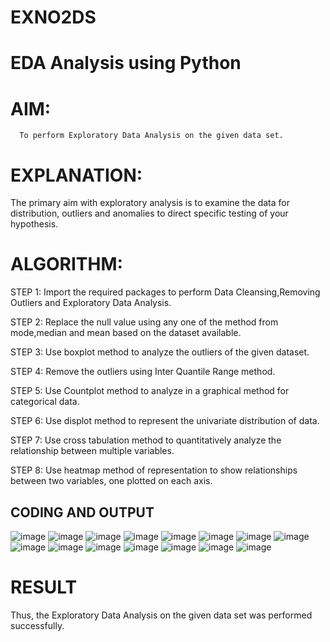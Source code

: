 # EXNO2DS
# EDA Analysis using Python
# AIM:
      To perform Exploratory Data Analysis on the given data set.
      
# EXPLANATION:
  The primary aim with exploratory analysis is to examine the data for distribution, outliers and anomalies to direct specific testing of your hypothesis.
  
# ALGORITHM:
STEP 1: Import the required packages to perform Data Cleansing,Removing Outliers and Exploratory Data Analysis.

STEP 2: Replace the null value using any one of the method from mode,median and mean based on the dataset available.

STEP 3: Use boxplot method to analyze the outliers of the given dataset.

STEP 4: Remove the outliers using Inter Quantile Range method.

STEP 5: Use Countplot method to analyze in a graphical method for categorical data.

STEP 6: Use displot method to represent the univariate distribution of data.

STEP 7: Use cross tabulation method to quantitatively analyze the relationship between multiple variables.

STEP 8: Use heatmap method of representation to show relationships between two variables, one plotted on each axis.

## CODING AND OUTPUT
![image](https://github.com/DEEPAK2200233/EXNO2DS/assets/118707676/47c939c6-1c52-4d9b-8c76-72a680eb173c)
![image](https://github.com/DEEPAK2200233/EXNO2DS/assets/118707676/b01786ab-c0b6-4160-bfcc-1beb5bb315a2)
![image](https://github.com/DEEPAK2200233/EXNO2DS/assets/118707676/01415c72-6eae-4afd-9175-9243b45bd8f1)
![image](https://github.com/DEEPAK2200233/EXNO2DS/assets/118707676/6c7655bc-1391-4891-8fb1-e1f070f5fd2b)
![image](https://github.com/DEEPAK2200233/EXNO2DS/assets/118707676/009287c3-41b8-49b1-980e-0db752d526ee)
![image](https://github.com/DEEPAK2200233/EXNO2DS/assets/118707676/79d90133-7bb8-4887-b005-dc891993367c)
![image](https://github.com/DEEPAK2200233/EXNO2DS/assets/118707676/f60a8908-05e4-46f0-b8df-3f7cd658e928)
![image](https://github.com/DEEPAK2200233/EXNO2DS/assets/118707676/d225f102-8916-4dfd-b492-55f7a357bcc9)
![image](https://github.com/DEEPAK2200233/EXNO2DS/assets/118707676/f3b5bbb9-3d0a-4201-9e4a-a53bd4bc4431)
![image](https://github.com/DEEPAK2200233/EXNO2DS/assets/118707676/ca46a3fd-a190-4176-b608-0704a1fc1cd0)
![image](https://github.com/DEEPAK2200233/EXNO2DS/assets/118707676/76739d47-4864-4e4d-b84f-46c0e3eb3f36)
![image](https://github.com/DEEPAK2200233/EXNO2DS/assets/118707676/def60c48-a1cc-45ad-8e58-f3a333713c0d)
![image](https://github.com/DEEPAK2200233/EXNO2DS/assets/118707676/2d074763-b5af-48de-850a-980c759569cb)
![image](https://github.com/DEEPAK2200233/EXNO2DS/assets/118707676/809b9b73-3f1b-4c98-90ae-885dcb214098)
![image](https://github.com/DEEPAK2200233/EXNO2DS/assets/118707676/a864c6e3-6027-4d09-b2a2-b3a6f7e3ca37)

# RESULT
Thus, the Exploratory Data Analysis on the given data set was performed successfully.
